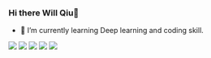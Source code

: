 ### Hi there Will Qiu👋

- 🌱 I’m currently learning Deep learning and coding skill.

<!--
**greamown/greamown** is a ✨ _special_ ✨ repository because its `README.md` (this file) appears on your GitHub profile.

Here are some ideas to get you started:

- 🔭 I’m currently working on ...
- 🌱 I’m currently learning ...
- 👯 I’m looking to collaborate on ...
- 🤔 I’m looking for help with ...
- 💬 Ask me about ...
- 📫 How to reach me: ...
- 😄 Pronouns: ...
- ⚡ Fun fact: ...
-->


![](https://github-profile-summary-cards.vercel.app/api/cards/profile-details?username=greamown&theme=github)
![](https://github-profile-summary-cards.vercel.app/api/cards/repos-per-language?username=greamown&theme=github)
![](https://github-profile-summary-cards.vercel.app/api/cards/most-commit-language?username=greamown&theme=github)
![](https://github-profile-summary-cards.vercel.app/api/cards/stats?username=greamown&theme=github)
![](https://github-profile-summary-cards.vercel.app/api/cards/productive-time?username=greamown&theme=github)



